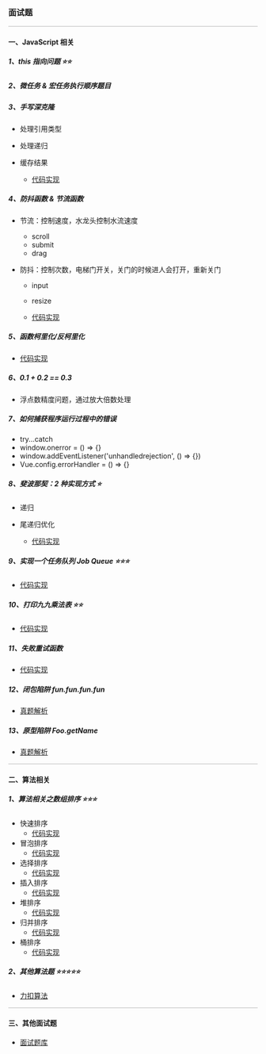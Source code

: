 ### 面试题

<hr style="height:0px;border:none;border-top:2px solid #d8d8d8;" />

#### 一、JavaScript 相关

##### 1、this 指向问题 ⭐️⭐️

##### 2、微任务 & 宏任务执行顺序题目

##### 3、手写深克隆

- 处理引用类型
- 处理递归
- 缓存结果

  - [代码实现](../%E9%9D%A2%E8%AF%95%E8%BE%85%E5%8A%A9%E5%8C%85/JavaScript/deep-copy.js)

##### 4、防抖函数 & 节流函数

- 节流：控制速度，水龙头控制水流速度
  - scroll
  - submit
  - drag
- 防抖：控制次数，电梯门开关，关门的时候进人会打开，重新关门

  - input
  - resize

  - [代码实现](../%E9%9D%A2%E8%AF%95%E8%BE%85%E5%8A%A9%E5%8C%85/JavaScript/throttle-debounce.js)

##### 5、函数柯里化/反柯里化

- [代码实现](../%E9%9D%A2%E8%AF%95%E8%BE%85%E5%8A%A9%E5%8C%85/JavaScript/curry.js)

##### 6、0.1 + 0.2 == 0.3

- 浮点数精度问题，通过放大倍数处理

##### 7、如何捕获程序运行过程中的错误

- try...catch
- window.onerror = () => {}
- window.addEventListener('unhandledrejection', () => {})
- Vue.config.errorHandler = () => {}

##### 8、斐波那契：2 种实现方式 ⭐️

- 递归
- 尾递归优化

  - [代码实现](../%E9%9D%A2%E8%AF%95%E8%BE%85%E5%8A%A9%E5%8C%85/JavaScript/fibonacci.js)

##### 9、实现一个任务队列 Job Queue ⭐️⭐️⭐️

- [代码实现](../%E9%9D%A2%E8%AF%95%E8%BE%85%E5%8A%A9%E5%8C%85/%E9%9D%A2%E8%AF%95%E9%A2%98%E6%B1%87%E6%80%BB/job-queue.js)

##### 10、打印九九乘法表 ⭐️⭐️

- [代码实现](../%E9%9D%A2%E8%AF%95%E8%BE%85%E5%8A%A9%E5%8C%85/JavaScript/multiplication-table.js)

##### 11、失败重试函数

- [代码实现](../%E9%9D%A2%E8%AF%95%E8%BE%85%E5%8A%A9%E5%8C%85/JavaScript/retry.js)

##### 12、闭包陷阱 fun.fun.fun.fun

- [真题解析](../%E9%9D%A2%E8%AF%95%E8%BE%85%E5%8A%A9%E5%8C%85/%E9%9D%A2%E8%AF%95%E9%A2%98%E6%B1%87%E6%80%BB/fun-fun-fun-fun.js)

##### 13、原型陷阱 Foo.getName

- [真题解析](../%E9%9D%A2%E8%AF%95%E8%BE%85%E5%8A%A9%E5%8C%85/%E9%9D%A2%E8%AF%95%E9%A2%98%E6%B1%87%E6%80%BB/JavaScript/007.js)

<hr style="height:0px;border:none;border-top:2px solid #d8d8d8;" />

#### 二、算法相关

##### 1、算法相关之数组排序 ⭐️⭐️⭐️

- 快速排序
  - [代码实现](../%E9%9D%A2%E8%AF%95%E8%BE%85%E5%8A%A9%E5%8C%85/Algorithm/sort/quick-sort.js)
- 冒泡排序
  - [代码实现](../%E9%9D%A2%E8%AF%95%E8%BE%85%E5%8A%A9%E5%8C%85/Algorithm/sort/bubble-sort.js)
- 选择排序
  - [代码实现](../%E9%9D%A2%E8%AF%95%E8%BE%85%E5%8A%A9%E5%8C%85/Algorithm/sort/selection-sort.js)
- 插入排序
  - [代码实现](../%E9%9D%A2%E8%AF%95%E8%BE%85%E5%8A%A9%E5%8C%85/Algorithm/sort/insertion-sort.js)
- 堆排序
  - [代码实现](../%E9%9D%A2%E8%AF%95%E8%BE%85%E5%8A%A9%E5%8C%85/Algorithm/sort/heap-sort.js)
- 归并排序
  - [代码实现](../%E9%9D%A2%E8%AF%95%E8%BE%85%E5%8A%A9%E5%8C%85/Algorithm/sort/merge-sort.js)
- 桶排序
  - [代码实现](../%E9%9D%A2%E8%AF%95%E8%BE%85%E5%8A%A9%E5%8C%85/Algorithm/sort/bucket-sort.js)

##### 2、其他算法题 ⭐️⭐️⭐️⭐️⭐️

- [力扣算法](https://leetcode.cn/problemset/algorithms/)

<hr style="height:0px;border:none;border-top:2px solid #d8d8d8;" />

#### 三、其他面试题

- [面试题库](../%E9%9D%A2%E8%AF%95%E8%BE%85%E5%8A%A9%E5%8C%85/%E9%9D%A2%E8%AF%95%E9%A2%98%E6%B1%87%E6%80%BB/index.js)
